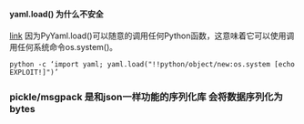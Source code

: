 #### yaml.load() 为什么不安全
[link](https://blog.csdn.net/enemy_sprites/article/details/102571523)
因为PyYaml.load()可以随意的调用任何Python函数，这意味着它可以使用调用任何系统命令os.system()。
```
python -c ‘import yaml; yaml.load("!!python/object/new:os.system [echo EXPLOIT!]")’
```

### pickle/msgpack 是和json一样功能的序列化库 会将数据序列化为bytes